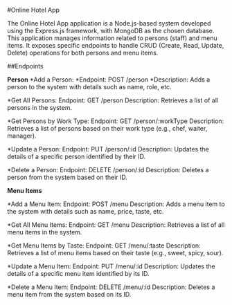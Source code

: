 #Online Hotel App

The Online Hotel App application is a Node.js-based system developed using the Express.js framework, with MongoDB as the chosen database. This application manages information related to persons (staff) and menu items. It exposes specific endpoints to handle CRUD (Create, Read, Update, Delete) operations for both persons and menu items.

##Endpoints

**Person**
*Add a Person:
    *Endpoint: POST /person
    *Description: Adds a person to the system with details such as name, role, etc.

*Get All Persons:
   Endpoint: GET /person
   Description: Retrieves a list of all persons in the system.
   
*Get Persons by Work Type:
    Endpoint: GET /person/:workType
    Description: Retrieves a list of persons based on their work type (e.g., chef,         waiter, manager).
    
*Update a Person:
    Endpoint: PUT /person/:id
    Description: Updates the details of a specific person identified by their ID.
    
*Delete a Person:
    Endpoint: DELETE /person/:id
    Description: Deletes a person from the system based on their ID.

**Menu Items**

 *Add a Menu Item:
     Endpoint: POST /menu
     Description: Adds a menu item to the system with details such as name, price,          taste, etc.

 *Get All Menu Items:
     Endpoint: GET /menu
     Description: Retrieves a list of all menu items in the system.

 *Get Menu Items by Taste:
     Endpoint: GET /menu/:taste
     Description: Retrieves a list of menu items based on their taste (e.g., sweet,         spicy, sour).

*Update a Menu Item:
    Endpoint: PUT /menu/:id
    Description: Updates the details of a specific menu item identified by its ID.

*Delete a Menu Item:
    Endpoint: DELETE /menu/:id
    Description: Deletes a menu item from the system based on its ID.




    
